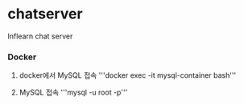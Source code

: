 # chatserver
Inflearn chat server 

### Docker
1. docker에서 MySQL 접속
'''docker exec -it mysql-container bash'''

2. MySQL 접속
'''mysql -u root -p'''